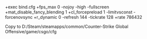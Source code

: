 +exec bind.cfg +fps_max 0 -nojoy -high -fullscreen +mat_disable_fancy_blending 1 +cl_forcepreload 1 -limitvsconst -forcenovsync +r_dynamic 0 -refresh 144 -tickrate 128 +rate 786432

Copy to D:/Steam/steamapps/common/Counter-Strike Global Offensive/game/csgo/cfg